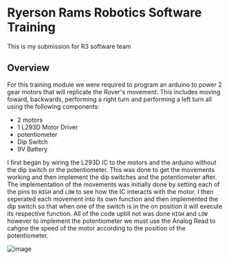# Ryerson Rams Robotics Software Training
  This is my submission for R3 software team
## Overview
For this training module we were required to program an arduino to power 2 gear motors that will replicate the Rover's movement. This includes moving foward, backwards, performing a right turn and performing a left turn all using the following components:
  - 2 motors
  - 1 L293D Motor Driver
  - potentiometer
  - Dip Switch
  - 9V Battery
  
 
I first began by wiring the L293D IC to the motors and the arduino without the dip switch or the potentiometer. This was done to get the movements working and then implement the dip switches and the potentiometer after. The implementation of the movements was initially done by setting each of the pins to `HIGH` and `LOW` to see how the IC interacts with the motor. I then seperated each movement into its own function and then implemented the dip switch so that when one of the switch is in the on position it will execute its respective function. All of the code uptill not was done `HIGH` and `LOW` however to implement the potentiometer we must use the Analog Read to cahgne the speed of the motor according to the position of the potentiometer.
 
 ![image](https://user-images.githubusercontent.com/51526106/96365648-1a1a1d00-1110-11eb-8fd8-7fbc3eb36ba9.png)

